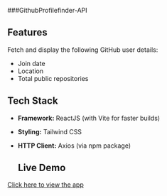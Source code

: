 ###GithubProfilefinder-API

## Features
Fetch and display the following GitHub user details:
  - Join date
  - Location
  - Total public repositories

## Tech Stack
- **Framework:** ReactJS (with Vite for faster builds)
- **Styling:** Tailwind CSS
- **HTTP Client:** Axios (via npm package)

  ## Live Demo

 [Click here to view the app](https://githubfetchapi-2025.netlify.app/)
